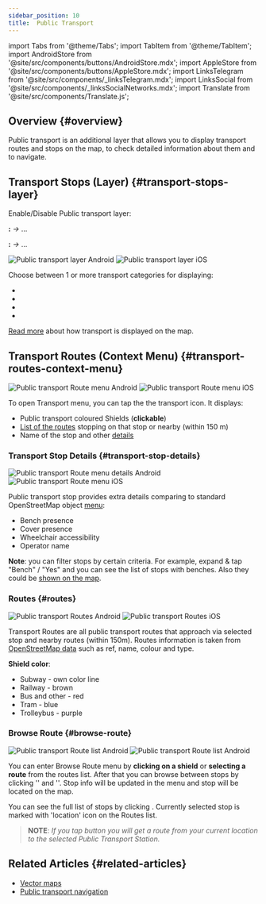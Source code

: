 ```yaml
---
sidebar_position: 10
title:  Public Transport
---
```


import Tabs from '@theme/Tabs';
import TabItem from '@theme/TabItem';
import AndroidStore from '@site/src/components/buttons/AndroidStore.mdx';
import AppleStore from '@site/src/components/buttons/AppleStore.mdx';
import LinksTelegram from '@site/src/components/_linksTelegram.mdx';
import LinksSocial from '@site/src/components/_linksSocialNetworks.mdx';
import Translate from '@site/src/components/Translate.js';


## Overview {#overview}

Public transport is an additional layer that allows you to display transport routes and stops on the map, to check detailed information about them and to navigate.

## Transport Stops (Layer) {#transport-stops-layer}

Enable/Disable Public transport layer:

**<Translate android="true" ids="android_button_seq"/>:** *<Translate android="true" ids="shared_string_menu,configure_map,rendering_category_transport"/> →* &#8230;

<p> </p>

**<Translate ios="true" ids="ios_button_seq"/>:** *<Translate ios="true" ids="shared_string_menu,configure_map,rendering_category_transport"/> →* &#8230;

<p> </p>

![Public transport layer Android](@site/static/img/map/pt_layer_android.png) ![Public transport layer iOS](@site/static/img/map/pt_layer_ios.png)

Choose between 1 or more transport categories for displaying:

- <Translate android="true" ids="rendering_attr_transportStops_name"/>
- <Translate android="true" ids="rendering_attr_publicTransportMode_name"/>
- <Translate android="true" ids="rendering_attr_tramTrainRoutes_name"/>
- <Translate android="true" ids="rendering_attr_subwayMode_name"/>

[Read more](../map/vector-maps.md#transport) about how transport is displayed on the map.


## Transport Routes (Context Menu) {#transport-routes-context-menu}

![Public transport Route menu Android](@site/static/img/map/pt_routemenu_android.png) ![Public transport Route menu iOS](@site/static/img/map/pt_routemenu_ios.png)

To open Transport menu, you can tap the the transport icon. It displays:

- Public transport coloured Shields (**clickable**)
- [List of the routes](#routes) stopping on that stop or nearby (within 150 m)
- Name of the stop and other [details](#transport-stop-details)

### Transport Stop Details {#transport-stop-details}

![Public transport Route menu details Android](@site/static/img/map/pt_routemenu_details_android.png) ![Public transport Route menu iOS](@site/static/img/map/pt_routemenu_details_ios.png)

Public transport stop provides extra details comparing to standard OpenStreetMap object [menu](../map/map-context-menu.md#details):

- Bench presence
- Cover presence
- Wheelchair accessibility
- Operator name

**Note**: you can filter stops by certain criteria. For example, expand & tap "Bench" / "Yes" and you can see the list of stops with benches. Also they could be [shown on the map](../map/point-layers-on-map.md#points-of-interest-pois).


### Routes {#routes}

![Public transport Routes Android](@site/static/img/map/pt_routes_android.png) ![Public transport Routes iOS](@site/static/img/map/pt_routes_ios.png)

Transport Routes are all public transport routes that approach via selected stop and nearby routes (within 150m). Routes information is taken from [OpenStreetMap data](https://wiki.openstreetmap.org/wiki/Public_transport) such as ref, name, colour and type.

**Shield color**:

- Subway - own color line 
- Railway - brown
- Bus and other - red
- Tram - blue
- Trolleybus - purple

### Browse Route {#browse-route}

![Public transport Route list Android](@site/static/img/map/pt_route_list_android.png)  ![Public transport Route list Android](@site/static/img/map/pt_route_list_ios.png)

You can enter Browse Route menu by **clicking on a shield** or **selecting a route** from the routes list. After that you can browse between stops by clicking  '<Translate android="true" ids="shared_string_previous"/>' and '<Translate android="true" ids="shared_string_next"/>'. Stop info will be updated in the menu and stop will be located on the map.

You can see the full list of stops by clicking <Translate android="true" ids="rendering_category_details"/>. Currently selected stop is marked with 'location' icon on the Routes list.

> **NOTE**: *If you tap <Translate android="true" ids="get_directions"/> button you will get a route from your current location to the selected Public Transport Station.*


## Related Articles {#related-articles}

- [Vector maps](../map/vector-maps.md)
- [Public transport navigation](../navigation/routing/public-transport-navigation.md)


